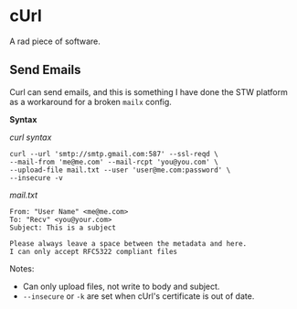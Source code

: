 # cUrl

A rad piece of software.

## Send Emails

Curl can send emails, and this is something I have done the STW platform as a workaround for a broken `mailx` config. 

**Syntax**

_curl syntax_
```
curl --url 'smtp://smtp.gmail.com:587' --ssl-reqd \
--mail-from 'me@me.com' --mail-rcpt 'you@you.com' \
--upload-file mail.txt --user 'user@me.com:password' \
--insecure -v
```

_mail.txt_
```
From: "User Name" <me@me.com>
To: "Recv" <you@your.com>
Subject: This is a subject

Please always leave a space between the metadata and here.
I can only accept RFC5322 compliant files
```

Notes:
- Can only upload files, not write to body and subject.
- `--insecure` or `-k` are set when cUrl's certificate is out of date.
